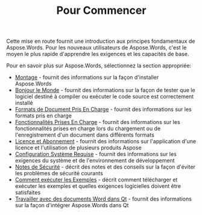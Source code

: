 ﻿---
title: Pour Commencer
second_title: Aspose.Words pour C++
articleTitle: Pour Commencer
linktitle: Pour Commencer
type: docs
description: "Utilisez cette introduction pour Aspose.Words pour C++ principes fondamentaux pour commencer à réaliser la valeur de Aspose.Words pour votre entreprise."
weight: 10
url: /fr/cpp/getting-started/
---

Cette mise en route fournit une introduction aux principes fondamentaux de Aspose.Words. Pour les nouveaux utilisateurs de Aspose.Words, c'est le moyen le plus rapide d'apprendre les exigences et les capacités de base.

Pour en savoir plus sur Aspose.Words, sélectionnez la section appropriée:

- [Montage](/words/cpp/installation/) - fournit des informations sur la façon d'installer Aspose.Words
- [Bonjour le Monde](/words/cpp/hello-world/) - fournit des informations sur la façon de tester que le logiciel destiné à compiler ou exécuter le code source est correctement installé
- [Formats de Document Pris En Charge](/words/cpp/supported-document-formats/) - fournit des informations sur les formats pris en charge
- [Fonctionnalités Prises En Charge](/words/cpp/features/) - fournit des informations sur les fonctionnalités prises en charge lors du chargement ou de l'enregistrement d'un document dans différents formats
- [Licence et Abonnement](/words/cpp/licensing/) - fournit des informations sur l'application d'une licence et l'utilisation de plusieurs produits Aspose
- [Configuration Système Requise](/words/cpp/system-requirements/) - fournit des informations sur les exigences du système et de l'environnement de développement
- [Notes de Sécurité](/words/cpp/security/) - décrit des notes et des conseils sur la façon d'éviter les problèmes de sécurité courants
- [Comment exécuter les Exemples](/words/cpp/how-to-run-the-examples/) - décrit comment télécharger et exécuter les exemples et quelles exigences logicielles doivent être satisfaites
- [Travailler avec des documents Word dans Qt](/words/cpp/work-with-word-documents-in-qt/) - fournit des informations sur la façon d'intégrer Aspose.Words dans Qt
